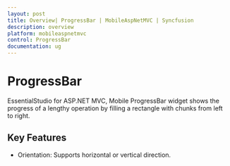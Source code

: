 ```yaml
---
layout: post
title: Overview| ProgressBar | MobileAspNetMVC | Syncfusion
description: overview
platform: mobileaspnetmvc
control: ProgressBar
documentation: ug
---
```


# ProgressBar

EssentialStudio for ASP.NET MVC, Mobile ProgressBar widget shows the progress of a lengthy operation by filling a rectangle with chunks from left to right.

## Key Features

* Orientation: Supports horizontal or vertical direction.
